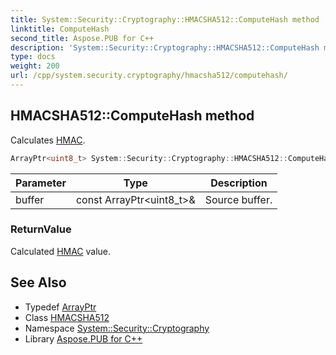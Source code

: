 ```yaml
---
title: System::Security::Cryptography::HMACSHA512::ComputeHash method
linktitle: ComputeHash
second_title: Aspose.PUB for C++
description: 'System::Security::Cryptography::HMACSHA512::ComputeHash method. Calculates HMAC in C++.'
type: docs
weight: 200
url: /cpp/system.security.cryptography/hmacsha512/computehash/
---
```

## HMACSHA512::ComputeHash method


Calculates [HMAC](../../hmac/).

```cpp
ArrayPtr<uint8_t> System::Security::Cryptography::HMACSHA512::ComputeHash(const ArrayPtr<uint8_t> &buffer)
```


| Parameter | Type | Description |
| --- | --- | --- |
| buffer | const ArrayPtr\<uint8_t\>\& | Source buffer. |

### ReturnValue

Calculated [HMAC](../../hmac/) value.

## See Also

* Typedef [ArrayPtr](../../../system/arrayptr/)
* Class [HMACSHA512](../)
* Namespace [System::Security::Cryptography](../../)
* Library [Aspose.PUB for C++](../../../)
